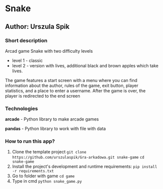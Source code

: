 # Snake
## Author: Urszula Spik

### Short description
Arcad game Snake with two difficulty levels
* level 1 - classic
* level 2 - version with lives, additional black and brown apples which take lives.

The game features a start screen with a menu where you can find information about the author, rules of the game, exit button, player statistics, and a place to enter a username.
After the game is over, the player is redirected to the end screen



### Technologies
**arcade** - Python library to make arcade games

**pandas** - Python library to work with file with data

### How to run this app?
1. Clone the template project
`git clone  https://github.com/urszulaspik/Gra-arkadowa.git snake-game`
`cd snake-game `
2. Install the project's development and runtime requirements:
`pip install -r requirements.txt`
3. Go to folder with game  `cd game`
4. Type in cmd `python snake_game.py`